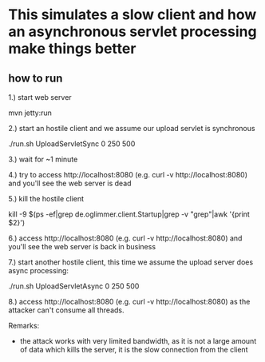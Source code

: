 This simulates a slow client and how an asynchronous servlet processing make things better
===========================================================================================

how to run
----------

1.) start web server

mvn jetty:run

2.) start an hostile client and we assume our upload servlet is synchronous

./run.sh UploadServletSync 0 250 500

3.) wait for ~1 minute

4.) try to access http://localhost:8080 (e.g. curl -v http://localhost:8080) and you'll see the web server is dead

5.) kill the hostile client

kill -9 $(ps -ef|grep de.oglimmer.client.Startup|grep -v "grep"|awk '{print $2}')

6.) access http://localhost:8080 (e.g. curl -v http://localhost:8080) and you'll see the web server is back in business

7.) start another hostile client, this time we assume the upload server does async processing: 

./run.sh UploadServletAsync 0 250 500

8.) access http://localhost:8080 (e.g. curl -v http://localhost:8080) as the attacker can't consume all threads.

Remarks:
- the attack works with very limited bandwidth, as it is not a large amount of data which kills the server, it is the slow connection from the client
